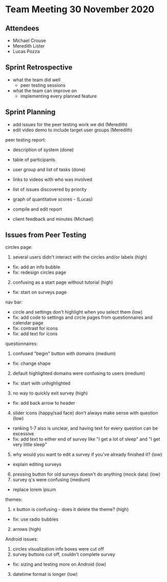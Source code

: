 # Team Meeting 30 November 2020

## Attendees
 - Michael Crouse
 - Meredith Lister
 - Lucas Pozza

## Sprint Retrospective
- what the team did well
	- peer testing sessions
- what the team can improve on
	- implementing every planned feature

## Sprint Planning
- add issues for the peer testing work we did (Meredith)
- edit video demo to include target user groups (Meredith)

peer testing report:
- description of system (done)
- table of participants
- user group and list of tasks (done)
- links to videos with who was involved
- list of issues discovered by priority
- graph of quantitative scores - (Lucas)
- compile and edit report

- client feedback and minutes (Michael)

## Issues from Peer Testing
circles page: 
1. several users didn't interact with the circles and/or labels (high)
- fix: add an info bubble
- fix: redesign circles page
2. confusing as a start page without tutorial (high)
- fix: start on surveys page

nav bar:
- circle and settings don't highlight when you select them (low)
- fix: add code to settings and circle pages from questionnaires and calendar page
- fix: contrast for icons
- fix: add text for icons

questionnaires: 
1. confused "begin" button with domains (medium)
- fix: change shape
2. default highlighted domains were confusing to users (medium)
- fix: start with unhighlighted 
3. no way to quickly exit survey (high)
- fix: add back arrow to header
4. slider icons (happy/sad face) don't always make sense with question (low)
- ranking 1-7 also is unclear, and having text for every question can be excessive
- fix: add text to either end of survey like "I get a lot of sleep" and "I get very little sleep"
5. why would you want to edit a survey if you've already finished it? (low)
- explain editing surveys
6. pressing button for old surveys doesn't do anything (mock data) (low)
7. survey q's were confusing (medium)
- replace lorem ipsum

themes:
1. x button is confusing - does it delete the theme? (high)
- fix: use radio bubbles
2. arrows (high)

Android issues:
1. circles visualization info boxes were cut off
2. survey buttons cut off, couldn't complete survey
- fix: sizing and testing more on Android (low) 
3. datetime format is longer (low)